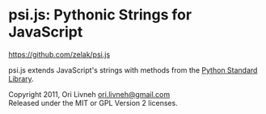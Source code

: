 # psi.js: Pythonic Strings for JavaScript #
<https://github.com/zelak/psi.js>

psi.js extends JavaScript's strings with methods from the 
[Python Standard Library](http://docs.python.org/dev/library/string.html).


Copyright 2011, Ori Livneh <ori.livneh@gmail.com>  
Released under the MIT or GPL Version 2 licenses.
